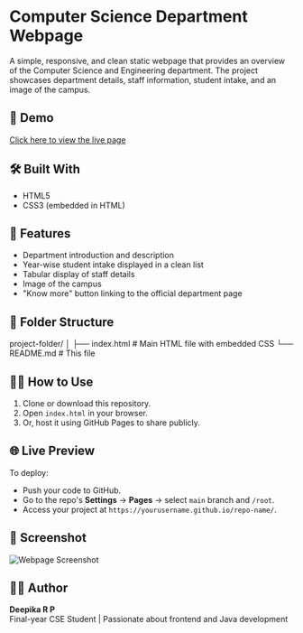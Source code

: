 # Computer Science Department Webpage

A simple, responsive, and clean static webpage that provides an overview of the Computer Science and Engineering department. The project showcases department details, staff information, student intake, and an image of the campus.

## 🔗 Demo

[Click here to view the live page](https://github.com/Deepikaa1102/College-WebPage)  

## 🛠️ Built With

- HTML5
- CSS3 (embedded in HTML)

## 📸 Features

- Department introduction and description
- Year-wise student intake displayed in a clean list
- Tabular display of staff details
- Image of the campus
- "Know more" button linking to the official department page

## 📂 Folder Structure
project-folder/
│
├── index.html # Main HTML file with embedded CSS
└── README.md # This file

## 🧑‍💻 How to Use

1. Clone or download this repository.
2. Open `index.html` in your browser.
3. Or, host it using GitHub Pages to share publicly.

## 🌐 Live Preview

To deploy:
- Push your code to GitHub.
- Go to the repo's **Settings** → **Pages** → select `main` branch and `/root`.
- Access your project at `https://yourusername.github.io/repo-name/`.

## 📸 Screenshot

![Webpage Screenshot](https://sdmit.in/wp-content/uploads/2019/09/3-SDMIT-Hill-2-e1567580211714-768x556.jpg)

## 🙋‍♀️ Author

**Deepika R P**  
Final-year CSE Student | Passionate about frontend and Java development

